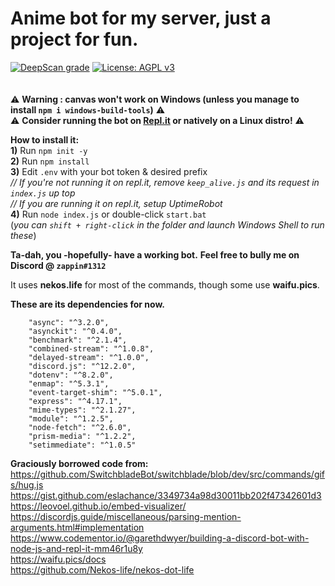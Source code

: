 # Anime bot for my server, just a project for fun.
 <a href="https://deepscan.io/dashboard#view=project&tid=10073&pid=12751&bid=201617"><img src="https://deepscan.io/api/teams/10073/projects/12751/branches/201617/badge/grade.svg" alt="DeepScan grade"></a> [![License: AGPL v3](https://img.shields.io/badge/License-AGPL%20v3-blue.svg)](https://www.gnu.org/licenses/agpl-3.0) <br> <br> <br>
⚠ **Warning : canvas won't work on Windows (unless you manage to install `npm i windows-build-tools`)** ⚠ <br>
⚠ **Consider running the bot on [Repl.it](https://repl.it/) or natively on a Linux distro!** ⚠ <br>

**How to install it:**<br>
**1)** Run `npm init -y` <br>
**2)** Run `npm install` <br>
**3)** Edit `.env` with your bot token & desired prefix<br>
*// If you're not running it on repl.it, remove `keep_alive.js` and its request in `index.js` up top* <br>
*// If you are running it on repl.it, setup UptimeRobot* <br>
**4)** Run `node index.js` or double-click `start.bat`<br>
(*you can `shift + right-click` in the folder and launch Windows Shell to run these*)

**Ta-dah, you -hopefully- have a working bot.**
**Feel free to bully me on Discord @ `zappin#1312`**

It uses **nekos.life** for most of the commands, though some use **waifu.pics**.


**These are its dependencies for now.**

```
    "async": "^3.2.0",
    "asynckit": "^0.4.0",
    "benchmark": "^2.1.4",
    "combined-stream": "^1.0.8",
    "delayed-stream": "^1.0.0",
    "discord.js": "^12.2.0",
    "dotenv": "^8.2.0",
    "enmap": "^5.3.1",
    "event-target-shim": "^5.0.1",
    "express": "^4.17.1",
    "mime-types": "^2.1.27",
    "module": "^1.2.5",
    "node-fetch": "^2.6.0",
    "prism-media": "^1.2.2",
    "setimmediate": "^1.0.5"
```

**Graciously borrowed code from:** <br>
https://github.com/SwitchbladeBot/switchblade/blob/dev/src/commands/gifs/hug.js <br>
https://gist.github.com/eslachance/3349734a98d30011bb202f47342601d3 <br>
https://leovoel.github.io/embed-visualizer/ <br>
https://discordjs.guide/miscellaneous/parsing-mention-arguments.html#implementation <br>
https://www.codementor.io/@garethdwyer/building-a-discord-bot-with-node-js-and-repl-it-mm46r1u8y <br>
https://waifu.pics/docs <br>
https://github.com/Nekos-life/nekos-dot-life

